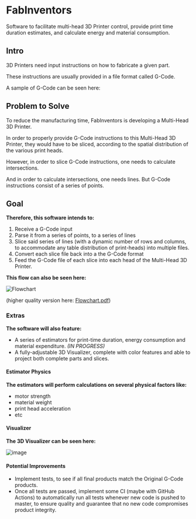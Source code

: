 # FabInventors
Software to facilitate multi-head 3D Printer control, provide print time duration estimates, and calculate energy and material consumption.

## Intro
3D Printers need input instructions on how to fabricate a given part.

These instructions are usually provided in a file format called G-Code.

A sample of G-Code can be seen here:

## Problem to Solve
To reduce the manufacturing time, FabInventors is developing a Multi-Head 3D Printer.

In order to properly provide G-Code instructions to this Multi-Head 3D Printer, they would have to be sliced, according to the spatial distribution of the various print heads.

However, in order to slice G-Code instructions, one needs to calculate intersections.

And in order to calculate intersections, one needs lines. But G-Code instructions consist of a series of points.

## Goal
**Therefore, this software intends to:**
1. Receive a G-Code input
2. Parse it from a series of points, to a series of lines
3. Slice said series of lines (with a dynamic number of rows and columns, to accommodate any table distribution of print-heads) into multiple files.
4. Convert each slice file back into a the G-Code format
5. Feed the G-Code file of each slice into each head of the Multi-Head 3D Printer.

**This flow can also be seen here:**

![Flowchart](https://user-images.githubusercontent.com/44982443/126475040-a6300796-e47e-4e2e-ba59-951f878dd00e.png)

(higher quality version here: [Flowchart.pdf](https://github.com/antoniopgs/FabInventors/files/6854870/Flowchart.pdf))

### Extras
**The software will also feature:**
- A series of estimators for print-time duration, energy consumption and material expenditure. _(IN PROGRESS)_
- A fully-adjustable 3D Visualizer, complete with color features and able to project both complete parts and slices.

#### Estimator Physics
**The estimators will perform calculations on several physical factors like:**
- motor strength
- material weight
- print head acceleration
- etc

#### Visualizer
**The 3D Visualizer can be seen here:**

![image](https://user-images.githubusercontent.com/44982443/126475410-b73347ac-e330-43b9-82eb-c4a2236c35f5.png)

#### Potential Improvements
- Implement tests, to see if all final products match the Original G-Code products.
- Once all tests are passed, implement some CI (maybe with GitHub Actions) to automatically run all tests whenever new code is pushed to master, to ensure quality and guarantee that no new code compromises product integrity.
